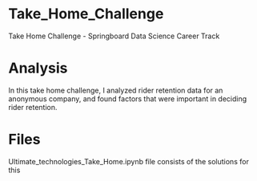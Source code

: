 # Take_Home_Challenge
Take Home Challenge - Springboard Data Science Career Track

# Analysis
In this take home challenge, I analyzed rider retention data for an anonymous company, and found factors that were important in deciding rider retention.

# Files
Ultimate_technologies_Take_Home.ipynb file consists of the solutions for this
